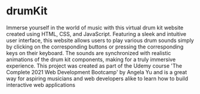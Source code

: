 # drumKit
Immerse yourself in the world of music with this virtual drum kit website created using HTML, CSS, and JavaScript. Featuring a sleek and intuitive user interface, this website allows users to play various drum sounds simply by clicking on the corresponding buttons or pressing the corresponding keys on their keyboard. The sounds are synchronized with realistic animations of the drum kit components, making for a truly immersive experience. This project was created as part of the Udemy course 'The Complete 2021 Web Development Bootcamp' by Angela Yu and is a great way for aspiring musicians and web developers alike to learn how to build interactive web applications
